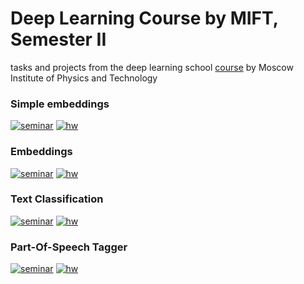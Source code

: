 # Deep Learning Course by MIFT, Semester II
tasks and projects from the deep learning school [course](https://stepik.org/course/92488/syllabus) by Moscow Institute of Physics and Technology

### Simple embeddings
[![seminar](https://colab.research.google.com/assets/colab-badge.svg)](https://colab.research.google.com/github/imvladikon/deep_learning_school/blob/master/semester_2/1_simple_embeddings/seminar_text_preprocessing_and_classification.ipynb)
[![hw](https://colab.research.google.com/assets/colab-badge.svg)](https://colab.research.google.com/github/imvladikon/deep_learning_school/blob/master/semester_2/1_simple_embeddings/hw_simple_embeddings.ipynb)


### Embeddings
[![seminar](https://colab.research.google.com/assets/colab-badge.svg)](https://colab.research.google.com/github/imvladikon/deep_learning_school/blob/master/semester_2/2_embeddings/seminar_word2vec.ipynb)
[![hw](https://colab.research.google.com/assets/colab-badge.svg)](https://colab.research.google.com/github/imvladikon/deep_learning_school/blob/master/semester_2/2_embeddings/hw_embeddings.ipynb)


### Text Classification
[![seminar](https://colab.research.google.com/assets/colab-badge.svg)](https://colab.research.google.com/github/imvladikon/deep_learning_school/blob/master/semester_2/3_text_classification/seminar_cnn_and_rnn.ipynb)
[![hw](https://colab.research.google.com/assets/colab-badge.svg)](https://colab.research.google.com/github/imvladikon/deep_learning_school/blob/master/semester_2/3_text_classification/hw_classification.ipynb)

### Part-Of-Speech Tagger
[![seminar](https://colab.research.google.com/assets/colab-badge.svg)](https://colab.research.google.com/github/imvladikon/deep_learning_school/blob/master/semester_2/4_part_of_speech/language_modeling_seminar.ipynb)
[![hw](https://colab.research.google.com/assets/colab-badge.svg)](https://colab.research.google.com/github/imvladikon/deep_learning_school/blob/master/semester_2/4_part_of_speech/hw_language_model.ipynb)
